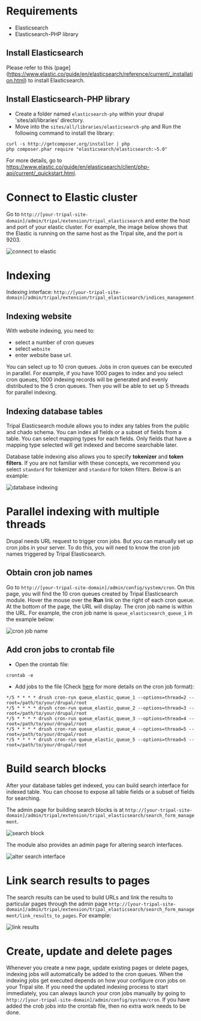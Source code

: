 # Requirements
* Elasticsearch
* Elasticsearch-PHP library

## Install Elasticsearch

Please refer to this (page](https://www.elastic.co/guide/en/elasticsearch/reference/current/_installation.html) to install Elasticsearch.

## Install Elasticsearch-PHP library
* Create a folder named `elasticsearch-php` within your drupal 'sites/all/libraries' directory.
* Move into the `sites/all/libraries/elasticsearch-php` and Run the following command to install the library:
```
curl -s http://getcomposer.org/installer | php
php composer.phar require "elasticsearch/elasticsearch:~5.0"
```

For more details, go to https://www.elastic.co/guide/en/elasticsearch/client/php-api/current/_quickstart.html.

# Connect to Elastic cluster

Go to `http://[your-tripal-site-domain]/admin/tripal/extension/tripal_elasticsearch` and 
enter the host and port of your elastic cluster. For example, the image below shows that
the Elastic is running on the same host as the Tripal site, and the port is 9203.


![connect to elastic](images/elasticsearch_connection.png)

# Indexing

Indexing interface: `http://[your-tripal-site-domain]/admin/tripal/extension/tripal_elasticsearch/indices_management`


## Indexing website

With website indexing, you need to:

* select a number of cron queues
* select `website`
* enter website base url.

You can select up to 10 cron queues. Jobs in cron queues can be executed in parallel. For example, if you
have 1000 pages to index and you select cron queues, 1000 indexing records will be generated and evenly 
distributed to the 5 cron queues. Then you will be able to set up 5 threads for parallel indexing.

## Indexing database tables


Tripal Elasticsearch module allows you to index any tables from the public and chado schema.
You can index all fields or a subset of fields from a table. You can select mapping types for each fields. 
Only fields that have a mapping type selected will get indexed and become searchable later. 

Database table indexing also allows you to specify **tokenizer** and **token filters**. 
If you are not familiar with these concepts, we recommend you select `standard` for 
tokenizer and `standard` for token filters. Below is an example:

![database indexing](images/database-table-index.png) 

# Parallel indexing with multiple threads

Drupal needs URL request to trigger cron jobs. But you can manually set up cron jobs in your server.
To do this, you will need to know the cron job names triggered by Tripal Elasticsearch.

## Obtain cron job names

Go to `http://[your-tripal-site-domain]/admin/config/system/cron`. On this page, you will find
the 10 cron queues created by Tripal Elasticsearch module. Hover the mouse over the **Run** link on the
right of each cron queue. At the bottom of the page, the URL will display. The cron job name is within
the URL. For example, the cron job name is `queue_elasticsearch_queue_1` in the example below:

![cron job name](images/get-cron-name.png)

## Add cron jobs to crontab file

* Open the crontab file:

```
crontab -e
```

* Add jobs to the file (Check [here](http://www.nncron.ru/help/EN/working/cron-format.htm) for more details on the cron job format):

```
*/5 * * * * drush cron-run queue_elastic_queue_1 --options=thread=2 --root=/path/to/your/drupal/root
*/5 * * * * drush cron-run queue_elastic_queue_2 --options=thread=3 --root=/path/to/your/drupal/root
*/5 * * * * drush cron-run queue_elastic_queue_3 --options=thread=4 --root=/path/to/your/drupal/root
*/5 * * * * drush cron-run queue_elastic_queue_4 --options=thread=5 --root=/path/to/your/drupal/root
*/5 * * * * drush cron-run queue_elastic_queue_5 --options=thread=5 --root=/path/to/your/drupal/root
```

# Build search blocks

After your database tables get indexed, you can build search interface for indexed table.
You can choose to expose all table fields or a subset of fields for searching.

The admin page for building search blocks is at `http://[your-tripal-site-domain]/admin/tripal/extension/tripal_elasticsearch/search_form_management`.

![search block](images/build-search-block.png)

The module also provides an admin page for altering search interfaces.

![alter search interface](images/alter-search-block.png)

# Link search results to pages

The search results can be used to build URLs and link the results to particular pages 
through the admin page `http://[your-tripal-site-domain]/admin/tripal/extension/tripal_elasticsearch/search_form_management/link_results_to_pages`. 
For example:

![link results](images/link-results-to-page.png)

# Create, update and delete pages

Whenever you create a new page, update existing pages or delete pages, indexing jobs will automatically 
be added to the cron queues. When the indexing jobs get executed depends on how your configure cron jobs
on your Tripal site. If you need the updated indexing process to start immediately, you can always launch 
your cron jobs manually by going to `http://[your-tripal-site-domain]/admin/config/system/cron`. If you 
have added the crob jobs into the crontab file, then no extra work needs to be done.



